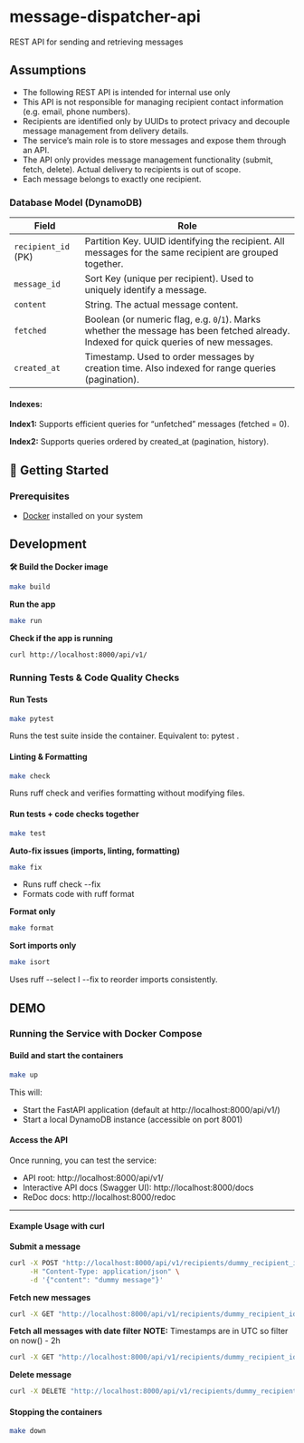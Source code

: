 # message-dispatcher-api
REST API for sending and retrieving messages

## Assumptions
- The following REST API is intended for internal use only
- This API is not responsible for managing recipient contact information (e.g. email, phone numbers).
- Recipients are identified only by UUIDs to protect privacy and decouple message management from delivery details.
- The service’s main role is to store messages and expose them through an API.
- The API only provides message management functionality (submit, fetch, delete). Actual delivery to recipients is out of scope.
- Each message belongs to exactly one recipient.

### Database Model (DynamoDB)
| Field               | Role                                                                                                                                    |
| ------------------- | --------------------------------------------------------------------------------------------------------------------------------------- |
| `recipient_id` (PK) | Partition Key. UUID identifying the recipient. All messages for the same recipient are grouped together.                                |
| `message_id`        | Sort Key (unique per recipient). Used to uniquely identify a message.                                                                   |
| `content`           | String. The actual message content.                                                                                                     |
| `fetched`           | Boolean (or numeric flag, e.g. `0`/`1`). Marks whether the message has been fetched already. Indexed for quick queries of new messages. |
| `created_at`        | Timestamp. Used to order messages by creation time. Also indexed for range queries (pagination).                                        |


#### Indexes:
**Index1:** Supports efficient queries for “unfetched” messages (fetched = 0).

**Index2:** Supports queries ordered by created_at (pagination, history).

## 🚀 Getting Started

### Prerequisites
- [Docker](https://docs.docker.com/get-docker/) installed on your system

## Development
**🛠 Build the Docker image**

```bash
make build
```
**Run the app**
```bash
make run
```
**Check if the app is running**

```bash
curl http://localhost:8000/api/v1/
```

### Running Tests & Code Quality Checks

#### Run Tests
```bash
make pytest
```
Runs the test suite inside the container.
Equivalent to: pytest .
#### Linting & Formatting
```bash
make check
```
Runs ruff check and verifies formatting without modifying files.

#### Run tests + code checks together
```bash
make test
```

**Auto-fix issues (imports, linting, formatting)**
```bash
make fix
```
- Runs ruff check --fix
- Formats code with ruff format

**Format only**
```bash
make format
```
**Sort imports only**
```bash
make isort
```
Uses ruff --select I --fix to reorder imports consistently.
## DEMO

### Running the Service with Docker Compose

#### Build and start the containers
```bash
make up
```
This will:
- Start the FastAPI application (default at http://localhost:8000/api/v1/)
- Start a local DynamoDB instance (accessible on port 8001)

#### Access the API

Once running, you can test the service:
- API root: http://localhost:8000/api/v1/
- Interactive API docs (Swagger UI): http://localhost:8000/docs
- ReDoc docs: http://localhost:8000/redoc

----

#### Example Usage with curl
**Submit a message**
```bash
curl -X POST "http://localhost:8000/api/v1/recipients/dummy_recipient_id/messages" \
     -H "Content-Type: application/json" \
     -d '{"content": "dummy message"}'
```
**Fetch new messages**
```bash
curl -X GET "http://localhost:8000/api/v1/recipients/dummy_recipient_id/messages/new"
```

**Fetch all messages with date filter**
**NOTE:** Timestamps are in UTC so filter on now() - 2h
```bash
curl -X GET "http://localhost:8000/api/v1/recipients/dummy_recipient_id/messages?start_date=2025-09-08T08:00:00&end_date=2025-09-08T12:00:00&order=asc"
```

**Delete message**
```bash
curl -X DELETE "http://localhost:8000/api/v1/recipients/dummy_recipient_id/messages/dummy_message_id"
```
#### Stopping the containers
```bash
make down
```